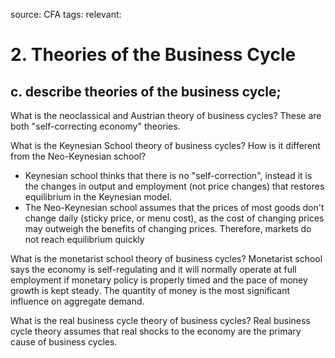 source: CFA
tags: 
relevant: 

# 	2. Theories of the Business Cycle

## c. describe theories of the business cycle;

What is the neoclassical and Austrian theory of business cycles?
These are both "self-correcting economy" theories.

What is the Keynesian School theory of business cycles? How is it different from the Neo-Keynesian school?
- Keynesian school thinks that there is no "self-correction", instead it is the changes in output and employment (not price changes) that restores equilibrium in the Keynesian model.
- The Neo-Keynesian school assumes that the prices of most goods don't change daily (sticky price, or menu cost), as the cost of changing prices may outweigh the benefits of changing prices. Therefore, markets do not reach equilibrium quickly

What is the monetarist school theory of business cycles?
Monetarist school says the economy is self-regulating and it will normally operate at full employment if monetary policy is properly timed and the pace of money growth is kept steady. The quantity of money is the most significant influence on aggregate demand.

What is the real business cycle theory of business cycles?
Real business cycle theory assumes that real shocks to the economy are the primary cause of business cycles.

